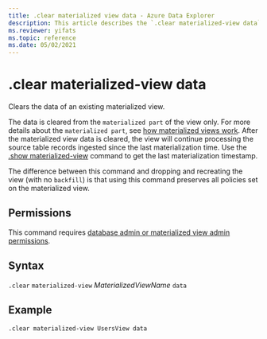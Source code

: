 ```yaml
---
title: .clear materialized view data - Azure Data Explorer
description: This article describes the `.clear materialized-view data` command in Azure Data Explorer.
ms.reviewer: yifats
ms.topic: reference
ms.date: 05/02/2021
---
```

# .clear materialized-view data

Clears the data of an existing materialized view. 

The data is cleared from the `materialized part` of the view only. For more details about the  `materialized part`, see [how materialized views work](materialized-view-overview.md#how-materialized-views-work). After the materialized view data is cleared, the view will continue processing the source table records ingested since the last materialization time. Use the [.show materialized-view](materialized-view-show-commands.md#show-materialized-view) command to get the last materialization timestamp.

The difference between this command and dropping and recreating the view (with no `backfill`) is that using this command preserves all policies set on the materialized view.

## Permissions

This command requires [database admin or materialized view admin permissions](../access-control/role-based-authorization.md).

## Syntax

`.clear` `materialized-view` *MaterializedViewName* `data`

## Example 

```kusto
.clear materialized-view UsersView data 
```
